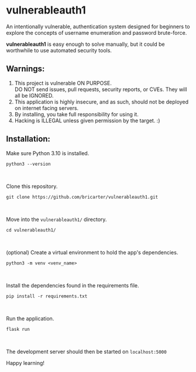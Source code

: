 # vulnerableauth1

An intentionally vulnerable, authentication system designed for beginners to explore the concepts of username enumeration and password brute-force. 

**vulnerableauth1** is easy enough to solve manually, but it could be worthwhile to use automated security tools.


## Warnings:
1. This project is vulnerable ON PURPOSE.  
DO NOT send issues, pull requests, security reports, or CVEs.  They will all be IGNORED.
1. This application is highly insecure, and as such, should not be deployed on internet facing servers.
1. By installing, you take full responsibility for using it.
1. Hacking is ILLEGAL unless given permission by the target. :)


## Installation:

Make sure Python 3.10 is installed.  

```
python3 --version
```  

<br>

Clone this repository.  

```
git clone https://github.com/bricarter/vulnerableauth1.git
```

<br>

Move into the `vulnerableauth1/` directory.  

```
cd vulnerableauth1/
```

<br>

(optional) Create a virtual environment to hold the app's dependencies.  

```
python3 -m venv <venv_name>
```

<br>

Install the dependencies found in the requirements file.  

```
pip install -r requirements.txt
```

<br>

Run the application.  

```
flask run
```

<br>

The development server should then be started on `localhost:5000`

Happy learning! 
